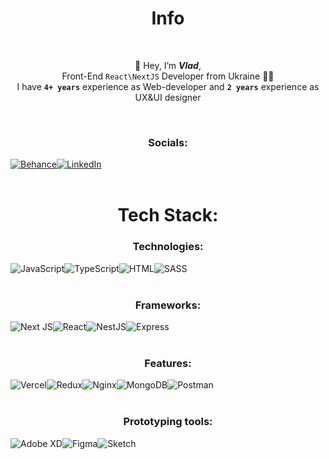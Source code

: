 <body>
  <h1 align="center">
    Info
  </h1>
  <br />
  <p align="center">
    👋 Hey, I’m <b><i>Vlad</i></b>,
    <br />
    Front-End <code>React\NextJS</code> Developer from Ukraine 💙💛
    <br />
    I have <code><b>4+ years</b></code> experience as Web-developer and <code><b>2 years</b></code> experience as UX&UI
    designer
  </p>
  <br/>
      <h3 align="center">Socials:</h3>
  <div style="display: flex;" align="center">
    <a href="https://behance.net/vlad-rey">
      <img src="https://img.shields.io/badge/Behance-1769ff?logo=behance&logoColor=white)](https://behance.net/vlad-rey"
        alt="Behance" />
    </a>
    <a href="https://linkedin.com/in/vlad-rey">
      <img src="https://img.shields.io/badge/LinkedIn-%230077B5.svg?logo=linkedin&logoColor=white" alt="LinkedIn" />
    </a>
  </div>
  <br />
  <h1 align="center">
    Tech Stack:
  </h1>
  <h3 align="center">Technologies:</h3>
  <div style="display: flex;" align="center">
    <img alt="JavaScript"
      src="https://img.shields.io/badge/javascript-%23323330.svg?style=flat&logo=javascript&logoColor=%23F7DF1E" />
    <img alt="TypeScript"
      src="https://img.shields.io/badge/typescript-%23007ACC.svg?style=flat&logo=typescript&logoColor=white" />
    <img src="https://img.shields.io/badge/html5-%23E34F26.svg?style=flat&logo=html5&logoColor=white" alt="HTML" />
    <img src="https://img.shields.io/badge/SASS-hotpink.svg?style=flat&logo=SASS&logoColor=white" alt="SASS" />
  </div>
  <br />

  <h3 align="center">Frameworks:</h3>
  <div style="display: flex;" align="center">
    <img src="https://img.shields.io/badge/Next-black?style=flat&logo=next.js&logoColor=white " alt="Next JS" />
    <img src="https://img.shields.io/badge/react-%2320232a.svg?style=flat&logo=react&logoColor=%2361DAFB" alt="React" />
    <img src="https://img.shields.io/badge/nestjs-%23E0234E.svg?style=flat&logo=nestjs&logoColor=white" alt="NestJS" />
    <img src="https://img.shields.io/badge/express.js-%23404d59.svg?style=flat&logo=express&logoColor=%2361DAFB"
      alt="Express" />
  </div>
  <br />

  <h3 align="center"> Features:</h3>
  <div style="display: flex;" align="center">
    <img src="https://img.shields.io/badge/vercel-%23000000.svg?style=flat&logo=vercel&logoColor=white" alt="Vercel" />
    <img src="https://img.shields.io/badge/redux-%23593d88.svg?style=flat&logo=redux&logoColor=white" alt="Redux" />
    <img src="https://img.shields.io/badge/nginx-%23009639.svg?style=flat&logo=nginx&logoColor=white" alt="Nginx" />
    <img src="https://img.shields.io/badge/MongoDB-%234ea94b.svg?style=flat&logo=mongodb&logoColor=white"
      alt="MongoDB" />
    <img src="https://img.shields.io/badge/Postman-FF6C37?style=flat&logo=postman&logoColor=white" alt="Postman" />
  </div>
  <br />

  <h3 align="center"> Prototyping tools:</h3>
  <div style="display: flex;" align="center">
    <img src="https://img.shields.io/badge/Adobe%20XD-470137?style=flat&logo=Adobe%20XD&logoColor=#FF61F6"
      alt="Adobe XD" />
    <img src="https://img.shields.io/badge/figma-%23F24E1E.svg?style=flat&logo=figma&logoColor=white" alt="Figma" />
    <img src="https://img.shields.io/badge/Sketch-FFB387?style=flat&logo=sketch&logoColor=black" alt="Sketch" />
  </div>
</body>
